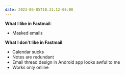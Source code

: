 ```yaml
---
date: 2023-06-05T10:31:12-08:00
---
```


**What I like in Fastmail**:

- Masked emails

**What I don't like in Fastmail**:

- Calendar sucks
- Notes are redundant
- Email thread design in Android app looks awful to me
- Works only online

